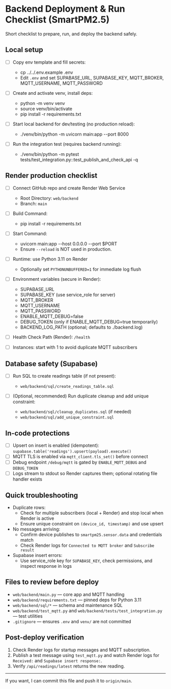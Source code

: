 # Backend Deployment & Run Checklist (SmartPM2.5)

Short checklist to prepare, run, and deploy the backend safely.

## Local setup
- [ ] Copy env template and fill secrets:
  - cp ../../.env.example .env
  - Edit `.env` and set SUPABASE_URL, SUPABASE_KEY, MQTT_BROKER, MQTT_USERNAME, MQTT_PASSWORD

- [ ] Create and activate venv, install deps:
  - python -m venv venv
  - source venv/bin/activate
  - pip install -r requirements.txt

- [ ] Start local backend for dev/testing (no production reload):
  - ./venv/bin/python -m uvicorn main:app --port 8000

- [ ] Run the integration test (requires backend running):
  - ./venv/bin/python -m pytest tests/test_integration.py::test_publish_and_check_api -q

## Render production checklist
- [ ] Connect GitHub repo and create Render Web Service
  - Root Directory: `web/backend`
  - Branch: `main`

- [ ] Build Command:
  - pip install -r requirements.txt

- [ ] Start Command:
  - uvicorn main:app --host 0.0.0.0 --port $PORT
  - Ensure `--reload` is NOT used in production.

- [ ] Runtime: use Python 3.11 on Render
  - Optionally set `PYTHONUNBUFFERED=1` for immediate log flush

- [ ] Environment variables (secure in Render):
  - SUPABASE_URL
  - SUPABASE_KEY (use service_role for server)
  - MQTT_BROKER
  - MQTT_USERNAME
  - MQTT_PASSWORD
  - ENABLE_MQTT_DEBUG=false
  - DEBUG_TOKEN (only if ENABLE_MQTT_DEBUG=true temporarily)
  - BACKEND_LOG_PATH (optional; defaults to ./backend.log)

- [ ] Health Check Path (Render): `/health`
- [ ] Instances: start with 1 to avoid duplicate MQTT subscribers

## Database safety (Supabase)
- [ ] Run SQL to create readings table (if not present):
  - `web/backend/sql/create_readings_table.sql`

- [ ] (Optional, recommended) Run duplicate cleanup and add unique constraint:
  - `web/backend/sql/cleanup_duplicates.sql` (if needed)
  - `web/backend/sql/add_unique_constraint.sql`

## In-code protections
- [ ] Upsert on insert is enabled (idempotent): `supabase.table('readings').upsert(payload).execute()`
- [ ] MQTT TLS is enabled via `mqtt_client.tls_set()` before connect
- [ ] Debug endpoint `/debug/mqtt` is gated by `ENABLE_MQTT_DEBUG` and `DEBUG_TOKEN`
- [ ] Logs stream to stdout so Render captures them; optional rotating file handler exists

## Quick troubleshooting
- Duplicate rows:
  - Check for multiple subscribers (local + Render) and stop local when Render is active
  - Ensure unique constraint on `(device_id, timestamp)` and use upsert
- No messages arriving:
  - Confirm device publishes to `smartpm25.sensor.data` and credentials match
  - Check Render logs for `Connected to MQTT broker` and `Subscribe result`
- Supabase insert errors:
  - Use service_role key for `SUPABASE_KEY`, check permissions, and inspect response in logs

## Files to review before deploy
- `web/backend/main.py` — core app and MQTT handling
- `web/backend/requirements.txt` — pinned deps for Python 3.11
- `web/backend/sql/*` — schema and maintenance SQL
- `web/backend/test_mqtt.py` and `web/backend/tests/test_integration.py` — test utilities
- `.gitignore` — ensures `.env` and `venv/` are not committed

## Post-deploy verification
1. Check Render logs for startup messages and MQTT subscription.
2. Publish a test message using `test_mqtt.py` and watch Render logs for `Received:` and `Supabase insert response:`.
3. Verify `/api/readings/latest` returns the new reading.

---

If you want, I can commit this file and push it to `origin/main`.
